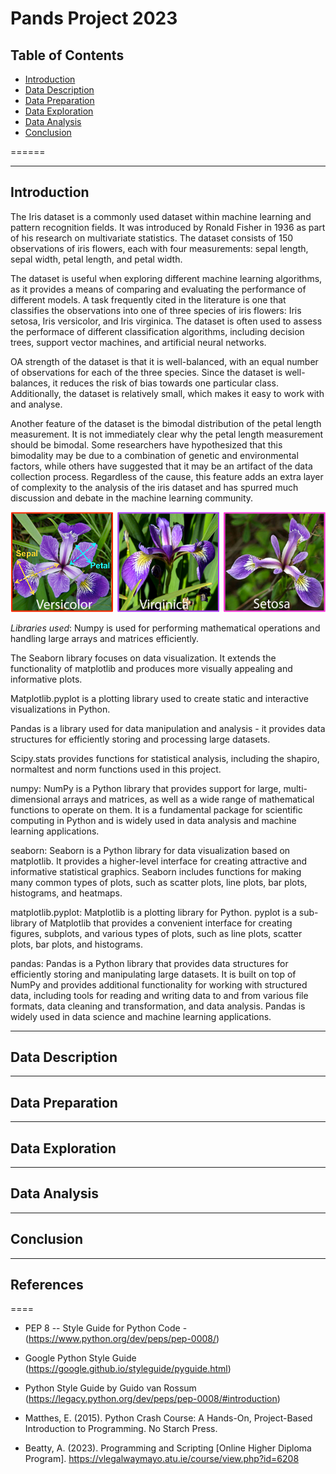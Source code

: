 # Pands Project 2023



## Table of Contents

- [Introduction](#introduction)
- [Data Description](#data-description)
- [Data Preparation](#data-preparation)
- [Data Exploration](#data-exploration)
- [Data Analysis](#data-analysis)
- [Conclusion](#conclusion)


======
- - - -
## Introduction
The Iris dataset is a commonly used dataset within machine learning and pattern recognition fields. It was introduced by Ronald Fisher in 1936 as part of his research on multivariate statistics. The dataset consists of 150 observations of iris flowers, each with four measurements: sepal length, sepal width, petal length, and petal width.

The dataset is useful when exploring different machine learning algorithms, as it provides a means of comparing and evaluating the performance of different models. A task frequently cited in the literature is one that classifies the observations into one of three species of iris flowers: Iris setosa, Iris versicolor, and Iris virginica. The dataset is often used to assess the performace of different classification algorithms, including decision trees, support vector machines, and artificial neural networks.

OA strength of the dataset is that it is well-balanced, with an equal number of observations for each of the three species. Since the dataset is well-balances, it reduces the risk of bias towards one particular class. Additionally, the dataset is relatively small, which makes it easy to work with and analyse.

Another feature of the dataset is the bimodal distribution of the petal length measurement. It is not immediately clear why the petal length measurement should be bimodal. Some researchers have hypothesized that this bimodality may be due to a combination of genetic and environmental factors, while others have suggested that it may be an artifact of the data collection process. Regardless of the cause, this feature adds an extra layer of complexity to the analysis of the iris dataset and has spurred much discussion and debate in the machine learning community.

![Iris Species](https://github.com/miriamroddy/pands-project/blob/main/3irisimage.png)

*Libraries used*:
Numpy is used for performing mathematical operations and handling large arrays and matrices efficiently.

The Seaborn library focuses on data visualization. It extends the functionality of matplotlib and produces more visually appealing and informative plots.

Matplotlib.pyplot is a plotting library used to create static and interactive visualizations in Python.

Pandas is a library used for data manipulation and analysis - it provides data structures for efficiently storing and processing large datasets.

Scipy.stats provides functions for statistical analysis, including the shapiro, normaltest and norm functions used in this project.

numpy: NumPy is a Python library that provides support for large, multi-dimensional arrays and matrices, as well as a wide range of mathematical functions to operate on them. It is a fundamental package for scientific computing in Python and is widely used in data analysis and machine learning applications.

seaborn: Seaborn is a Python library for data visualization based on matplotlib. It provides a higher-level interface for creating attractive and informative statistical graphics. Seaborn includes functions for making many common types of plots, such as scatter plots, line plots, bar plots, histograms, and heatmaps.

matplotlib.pyplot: Matplotlib is a plotting library for Python. pyplot is a sub-library of Matplotlib that provides a convenient interface for creating figures, subplots, and various types of plots, such as line plots, scatter plots, bar plots, and histograms.

pandas: Pandas is a Python library that provides data structures for efficiently storing and manipulating large datasets. It is built on top of NumPy and provides additional functionality for working with structured data, including tools for reading and writing data to and from various file formats, data cleaning and transformation, and data analysis. Pandas is widely used in data science and machine learning applications.
- - - -

## Data Description
 

--------
## Data Preparation


----

## Data Exploration


- - - -

## Data Analysis


- - - -
## Conclusion

- - - -



## References
====

- PEP 8 -- Style Guide for Python Code - (https://www.python.org/dev/peps/pep-0008/)
- Google Python Style Guide (https://google.github.io/styleguide/pyguide.html)
- Python Style Guide by Guido van Rossum (https://legacy.python.org/dev/peps/pep-0008/#introduction)

- Matthes, E. (2015). Python Crash Course: A Hands-On, Project-Based Introduction to Programming. No Starch Press.
- Beatty, A. (2023). Programming and Scripting [Online Higher Diploma Program]. https://vlegalwaymayo.atu.ie/course/view.php?id=6208
